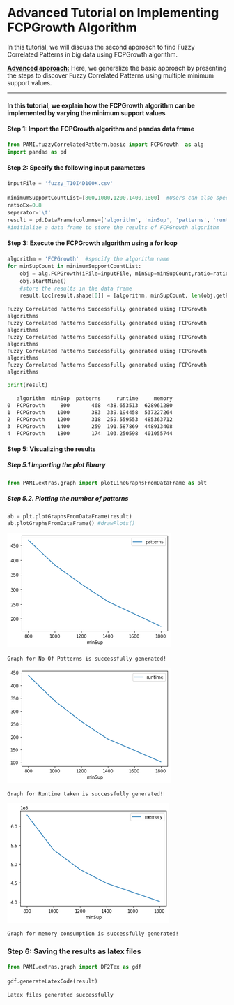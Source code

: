 # Advanced Tutorial on Implementing FCPGrowth Algorithm

In this tutorial, we will discuss the second approach to find Fuzzy Correlated Patterns in big data using FCPGrowth algorithm.

[__Advanced approach:__](#advApproach) Here, we generalize the basic approach by presenting the steps to discover Fuzzy Correlated Patterns using multiple minimum support values.

***

#### In this tutorial, we explain how the FCPGrowth algorithm  can be implemented by varying the minimum support values

#### Step 1: Import the FCPGrowth algorithm and pandas data frame


```python
from PAMI.fuzzyCorrelatedPattern.basic import FCPGrowth  as alg
import pandas as pd
```

#### Step 2: Specify the following input parameters


```python
inputFile = 'fuzzy_T10I4D100K.csv'

minimumSupportCountList=[800,1000,1200,1400,1800]  #Users can also specify this constraint between 0 to 1.
ratioEx=0.8
seperator='\t'  
result = pd.DataFrame(columns=['algorithm', 'minSup', 'patterns', 'runtime', 'memory']) 
#initialize a data frame to store the results of FCPGrowth algorithm
```

#### Step 3: Execute the FCPGrowth algorithm using a for loop


```python
algorithm = 'FCPGrowth'  #specify the algorithm name
for minSupCount in minimumSupportCountList:
    obj = alg.FCPGrowth(iFile=inputFile, minSup=minSupCount,ratio=ratioEx, sep=seperator)
    obj.startMine()
    #store the results in the data frame
    result.loc[result.shape[0]] = [algorithm, minSupCount, len(obj.getPatterns()), obj.getRuntime(), obj.getMemoryRSS()]

```

    Fuzzy Correlated Patterns Successfully generated using FCPGrowth algorithms
    Fuzzy Correlated Patterns Successfully generated using FCPGrowth algorithms
    Fuzzy Correlated Patterns Successfully generated using FCPGrowth algorithms
    Fuzzy Correlated Patterns Successfully generated using FCPGrowth algorithms
    Fuzzy Correlated Patterns Successfully generated using FCPGrowth algorithms



```python
print(result)
```

       algorithm  minSup  patterns     runtime     memory
    0  FCPGrowth     800       468  438.653513  628961280
    1  FCPGrowth    1000       383  339.194458  537227264
    2  FCPGrowth    1200       318  259.559553  485363712
    3  FCPGrowth    1400       259  191.587869  448913408
    4  FCPGrowth    1800       174  103.250598  401055744


#### Step 5: Visualizing the results

##### Step 5.1 Importing the plot library


```python
from PAMI.extras.graph import plotLineGraphsFromDataFrame as plt
```

##### Step 5.2. Plotting the number of patterns


```python
ab = plt.plotGraphsFromDataFrame(result)
ab.plotGraphsFromDataFrame() #drawPlots()
```


    
![png](output_15_0.png)
    


    Graph for No Of Patterns is successfully generated!



    
![png](output_15_2.png)
    


    Graph for Runtime taken is successfully generated!



    
![png](output_15_4.png)
    


    Graph for memory consumption is successfully generated!


### Step 6: Saving the results as latex files

```python
from PAMI.extras.graph import DF2Tex as gdf

gdf.generateLatexCode(result)
```

    Latex files generated successfully

